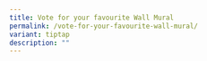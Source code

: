 ```yaml
---
title: Vote for your favourite Wall Mural
permalink: /vote-for-your-favourite-wall-mural/
variant: tiptap
description: ""
---
```

